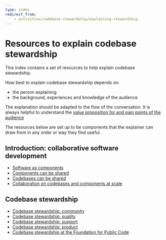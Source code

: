 ```yaml
---
type: index
redirect_from:
    - activities/codebase-stewardship/explaining-stewardship
---
```


# Resources to explain codebase stewardship

This index contains a set of resources to help explain codebase stewardship.

How best to explain codebase stewardship depends on:

* the person explaining
* the background, experiences and knowledge of the audience

The explanation should be adapted to the flow of the conversation.
It is always helpful to understand the [value proposition for and pain points of the audience](../understanding-our-users/index.md)

The resources below are set up to be components that the explainer can draw from in any order or way they find useful.

## Introduction: collaborative software development

* [Software as components](components.md)
* [Components can be shared](components-shared.md)
* [Codebases can be shared](codebases-shared.md)
* [Collaboration on codebases and components at scale](codebases-scale.md)

## Codebase stewardship

* [Codebase stewardship: community](codebase-community.md)
* [Codebase stewardship: quality](codebase-quality.md)
* [Codebase stewardship: support](codebase-support.md)
* [Codebase stewardship: product](codebase-product.md)
* [Codebase stewardship at the Foundation for Public Code](codebase-stewardship.md)
